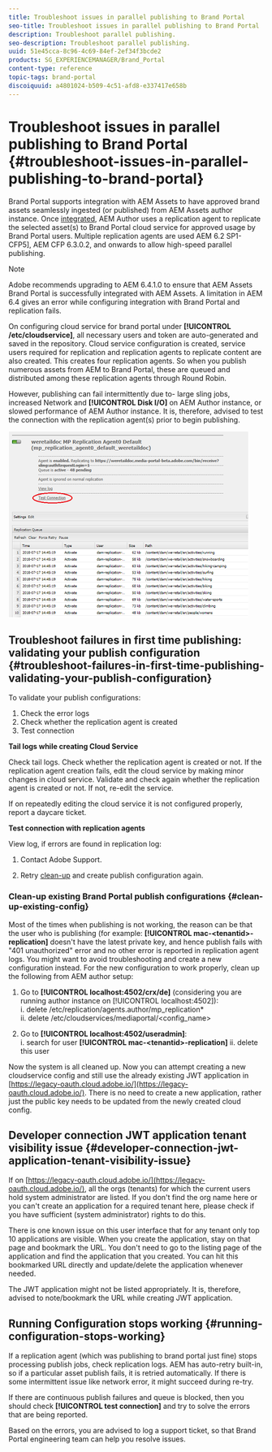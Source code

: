 ```yaml
---
title: Troubleshoot issues in parallel publishing to Brand Portal
seo-title: Troubleshoot issues in parallel publishing to Brand Portal
description: Troubleshoot parallel publishing.
seo-description: Troubleshoot parallel publishing.
uuid: 51e45cca-8c96-4c69-84ef-2ef34f3bcde2
products: SG_EXPERIENCEMANAGER/Brand_Portal
content-type: reference
topic-tags: brand-portal
discoiquuid: a4801024-b509-4c51-afd8-e337417e658b
---
```


# Troubleshoot issues in parallel publishing to Brand Portal {#troubleshoot-issues-in-parallel-publishing-to-brand-portal}

Brand Portal supports integration with AEM Assets to have approved brand assets seamlessly ingested (or published) from AEM Assets author instance. Once [integrated](https://helpx.adobe.com/experience-manager/6-5/assets/using/brand-portal-configuring-integration.html), AEM Author uses a replication agent to replicate the selected asset(s) to Brand Portal cloud service for approved usage by Brand Portal users. Multiple replication agents are used AEM 6.2 SP1-CFP5], AEM CFP 6.3.0.2, and onwards to allow high-speed parallel publishing.

>[!NOTE]
>
>Adobe recommends upgrading to AEM 6.4.1.0 to ensure that AEM Assets Brand Portal is successfully integrated with AEM Assets. A limitation in AEM 6.4 gives an error while configuring integration with Brand Portal and replication fails.

On configuring cloud service for brand portal under **[!UICONTROL /etc/cloudservice]**, all necessary users and token are auto-generated and saved in the repository. Cloud service configuration is created, service users required for replication and replication agents to replicate content are also created. This creates four replication agents. So when you publish numerous assets from AEM to Brand Portal, these are queued and distributed among these replication agents through Round Robin.

However, publishing can fail intermittently due to- large sling jobs, increased Network and **[!UICONTROL Disk I/O]** on AEM Author instance, or slowed performance of AEM Author instance. It is, therefore, advised to test the connection with the replication agent(s) prior to begin publishing.

![](assets/test-connection.png) 

## Troubleshoot failures in first time publishing: validating your publish configuration {#troubleshoot-failures-in-first-time-publishing-validating-your-publish-configuration}

To validate your publish configurations:

1. Check the error logs
1. Check whether the replication agent is created
1. Test connection

**Tail logs while creating Cloud Service**

Check tail logs. Check whether the replication agent is created or not. If the replication agent creation fails, edit the cloud service by making minor changes in cloud service. Validate and check again whether the replication agent is created or not. If not, re-edit the service.

If on repeatedly editing the cloud service it is not configured properly, report a daycare ticket.

**Test connection with replication agents**

View log, if errors are found in replication log:

1. Contact Adobe Support.

1. Retry [clean-up](../using/troubleshoot-parallel-publishing.md#clean-up-existing-config) and create publish configuration again.

<!--
Comment Type: remark
Last Modified By: Mini Gulati (mgulati)
Last Modified Date: 2018-06-21T22:56:21.256-0400
<p>?? check and compare public key. At times public key is different</p>
<p>?? another thing to check in /useradmin</p>
-->

### Clean-up existing Brand Portal publish configurations {#clean-up-existing-config}

Most of the times when publishing is not working, the reason can be that the user who is publishing (for example: **[!UICONTROL mac-&lt;tenantid&gt;-replication]** doesn't have the latest private key, and hence publish fails with "401 unauthorized" error and no other error is reported in replication agent logs. You might want to avoid troubleshooting and create a new configuration instead. For the new configuration to work properly, clean up the following from AEM author setup:

1. Go to **[!UICONTROL localhost:4502/crx/de]** (considering you are running author instance on [!UICONTROL localhost:4502]):  
   i. delete /etc/replication/agents.author/mp_replication&#42;  
   ii. delete /etc/cloudservices/mediaportal/&lt;config_name&gt;

1. Go to **[!UICONTROL localhost:4502/useradmin]**:  
   i. search for user **[!UICONTROL mac-&lt;tenantid&gt;-replication]**
   ii. delete this user

Now the system is all cleaned up. Now you can attempt creating a new  cloudservice  config and still use the already existing JWT application in [https://legacy-oauth.cloud.adobe.io/](https://legacy-oauth.cloud.adobe.io/). There is no need to create a new application, rather just the public key needs to be updated from the newly created cloud config.

## Developer connection JWT application tenant visibility issue {#developer-connection-jwt-application-tenant-visibility-issue}

If on [https://legacy-oauth.cloud.adobe.io/](https://legacy-oauth.cloud.adobe.io/), all the  orgs  (tenants) for which the current users hold system administrator are listed. If you don't find the org name here or you can't create an application for a required tenant here, please check if you have sufficient (system administrator) rights to do this.

There is one known issue on this user interface that for any tenant only top 10 applications are visible. When you create the application, stay on that page and bookmark the URL. You don't need to go to the listing page of the application and find the application that you created. You can hit this bookmarked URL directly and update/delete the application whenever needed.

The JWT application might not be listed appropriately. It is, therefore, advised to note/bookmark the URL while creating JWT application.

## Running Configuration stops working {#running-configuration-stops-working}

<!--
Comment Type: draft

<p>If the running configuration stops working, either of the following two possibilities
<g class="gr_ gr_15 gr-alert gr_gramm gr_inline_cards gr_run_anim Grammar multiReplace" data-gr-id="15" id="15" style="font-size: 12px;">
are
</g> there:</p>
<p>1.
<g class="gr_ gr_14 gr-alert gr_gramm gr_inline_cards gr_run_anim Grammar only-ins doubleReplace replaceWithoutSep" data-gr-id="14" id="14">
Connection
</g> has failed, or</p>
<p>2. Publish has failed with permission to dam-replication-service denied, while connection has passed </p>
<p>If the connection has failed [1], the
<g class="gr_ gr_10 gr-alert gr_spell gr_inline_cards gr_run_anim ContextualSpelling ins-del multiReplace" data-gr-id="10" id="10">
fail safe
</g> way to fix it is to <a href="../using/troubleshoot-parallel-publishing.md#main-pars-header-1664955658">clean up</a> the existing Brand Portal publish configuration and recreate a publish configuration. </p>
<p>However, if the
<g class="gr_ gr_18 gr-alert gr_spell gr_inline_cards gr_run_anim ContextualSpelling" data-gr-id="18" id="18">
publish
</g> has failed with
<g class="gr_ gr_16 gr-alert gr_gramm gr_inline_cards gr_run_anim Grammar only-ins doubleReplace replaceWithoutSep" data-gr-id="16" id="16">
permission
</g> denied to dam-replication-service, raise a support ticket.</p>
-->

If a replication agent (which was publishing to brand portal just fine) stops processing publish jobs, check replication logs. AEM has auto-retry built-in, so if a particular asset publish fails, it is retried automatically. If there is some intermittent issue like network error, it might succeed during re-try.

If there are continuous publish failures and queue is blocked, then you should check **[!UICONTROL test connection]** and try to solve the errors that are being reported.

Based on the errors, you are advised to log a support ticket, so that Brand Portal engineering team can help you resolve issues.
